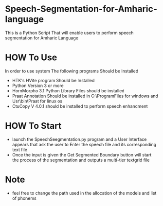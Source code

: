 # Speech-Segmentation-for-Amharic-language

This is a Python Script That will enable users to perform speech segmentation for Amharic Language
# HOW To Use
 In order to use system The following programs Should be Installed
  - HTK's HVite program Should be Installed 
  - Python Version 3 or more
  - HornMorpho 3.1 Python Library Files should be installed
  - Praat Annotation Should be installed in C:\ProgramFiles for windows and Usr\bin\Praat for linux os
  - CtuCopy V 4.0.1 should be installed to perform speech enhancment
# HOW To Start 
  - launch the SpeechSeegmentation.py program and a User Interface appears that ask the user to Enter the speech file and its corresponding text file
  - Once the input is given the Get Segmented Boundary button will start the process of the segmentation and outputs a multi-tier textgrid file
  
# Note
   - feel free to change the path used in the allocation of the models and list of phonems
